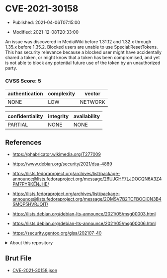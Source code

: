 # CVE-2021-30158

- Published: 2021-04-06T07:15:00

- Modified: 2021-12-08T20:33:00

An issue was discovered in MediaWiki before 1.31.12 and 1.32.x through 1.35.x before 1.35.2. Blocked users are unable to use Special:ResetTokens. This has security relevance because a blocked user might have accidentally shared a token, or might know that a token has been compromised, and yet is not able to block any potential future use of the token by an unauthorized party.

### CVSS Score: **5**

| authentication | complexity | vector |
| --- | --- | --- |
| NONE | LOW | NETWORK |

| confidentiality | integrity | availability |
| --- | --- | --- |
| PARTIAL | NONE | NONE |

## References

* https://phabricator.wikimedia.org/T277009

* https://www.debian.org/security/2021/dsa-4889

* https://lists.fedoraproject.org/archives/list/package-announce@lists.fedoraproject.org/message/26UJGHF7LJDOCQN6A3Z4PM7PYRKENJHE/

* https://lists.fedoraproject.org/archives/list/package-announce@lists.fedoraproject.org/message/2OMSV7B2TCFBOCICN3B4SMQP5HVRJQIT/

* https://lists.debian.org/debian-lts-announce/2021/05/msg00003.html

* https://lists.debian.org/debian-lts-announce/2021/05/msg00006.html

* https://security.gentoo.org/glsa/202107-40

<details>
<summary>About this repository</summary> 

  This repository is part of the project [Live Hack CVE](https://github.com/Live-Hack-CVE). Main website can be found [www.live-hack.org](https://www.live-hack.org) 
  
  Made by [Sn0wAlice](https://github.com/Sn0wAlice) for the people that care about security and need to have a feed of the latest CVEs. Hope you enjoy it, don't forget to star the repo and follow me on [Twitter](https://twitter.com/Sn0wAlice) and [Github](https://github.com/Sn0wAlice). And that is my [personnal website](https://www.alice-snow.me/)

  - [Home Page](https://github.com/Live-Hack-CVE)
  - [Framework](https://github.com/Live-Hack-CVE/cve-framework)
  - [CVE database](https://github.com/Live-Hack-CVE/full_database)
  - [Changelog](https://github.com/Live-Hack-CVE/Changelog)
</details>

## Brut File

* [CVE-2021-30158.json](https://raw.githubusercontent.com/Live-Hack-CVE/full_database/main/cves/2021/CVE-2021-30158.json)

